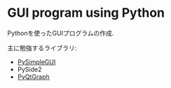 # GUI program using Python
Pythonを使ったGUIプログラムの作成.

主に勉強するライブラリ:
- [PySimpleGUI](https://www.pysimplegui.org/en/latest/)
- PySide2
- [PyQtGraph](https://www.pyqtgraph.org/)

